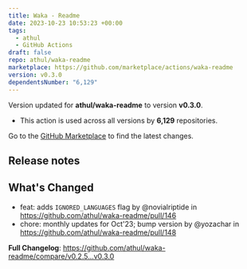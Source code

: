 ```yaml
---
title: Waka - Readme
date: 2023-10-23 10:53:23 +00:00
tags:
  - athul
  - GitHub Actions
draft: false
repo: athul/waka-readme
marketplace: https://github.com/marketplace/actions/waka-readme
version: v0.3.0
dependentsNumber: "6,129"
---
```



Version updated for **athul/waka-readme** to version **v0.3.0**.
- This action is used across all versions by **6,129** repositories.

Go to the [GitHub Marketplace](https://github.com/marketplace/actions/waka-readme) to find the latest changes.

## Release notes

## What's Changed

- feat: adds `IGNORED_LANGUAGES`  flag by @novialriptide in https://github.com/athul/waka-readme/pull/146
- chore: monthly updates for Oct'23; bump version by @yozachar in https://github.com/athul/waka-readme/pull/148

**Full Changelog**: https://github.com/athul/waka-readme/compare/v0.2.5...v0.3.0
